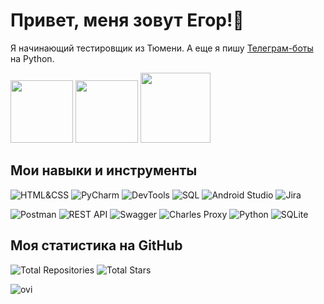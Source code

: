 # Привет, меня зовут Егор!👋

Я начинающий тестировщик из Тюмени. А еще я пишу [Телеграм-боты](https://github.com/yegor-an/Bots) на Python.

<a href="https://t.me/yegor_an"><img src="https://img.shields.io/badge/Telegram-2CA5E0?style=for-the-badge&logo=telegram&logoColor=white" width="100"></a>
<a href="https://www.linkedin.com/in/yegor-an/"><img src="https://img.shields.io/badge/LinkedIn-0077B5?style=for-the-badge&logo=linkedin&logoColor=white" width="100"></a>
<a href="https://vk.com/zu_mit_bitte"><img src="https://img.shields.io/badge/вконтакте-%232E87FB.svg?&style=for-the-badge&logo=vk&logoColor=white" width="112"></a>

## Мои навыки и инструменты

![HTML&CSS](https://img.shields.io/badge/HTML%26CSS-%23FF9999?style=for-the-badge&logo=html5&logoColor=gray)
![PyCharm](https://img.shields.io/badge/PyCharm-%23FF9999?style=for-the-badge&logo=pycharm&logoColor=gray)
![DevTools](https://img.shields.io/badge/DevTools-%23FF9999?style=for-the-badge&logo=google-chrome&logoColor=gray)
![SQL](https://img.shields.io/badge/SQL-%23FF9999?style=for-the-badge&logo=MySQL&logoColor=gray)
![Android Studio](https://img.shields.io/badge/AndroidStudio-%23FF9999?style=for-the-badge&logo=android-studio&logoColor=gray)
![Jira](https://img.shields.io/badge/Jira-%23FF9999?style=for-the-badge&logo=jira&logoColor=gray)

![Postman](https://img.shields.io/badge/Postman-%23FF9999?style=for-the-badge&logo=postman&logoColor=gray)
![REST API](https://img.shields.io/badge/RESTAPI-%23FF9999?style=for-the-badge&logo=rest-api&logoColor=gray)
![Swagger](https://img.shields.io/badge/Swagger-%23FF9999?style=for-the-badge&logo=swagger&logoColor=gray)
![Charles Proxy](https://img.shields.io/badge/CharlesProxy-%23FF9999?style=for-the-badge&logo=charles-proxy&logoColor=gray)
![Python](https://img.shields.io/badge/Python-%23FF9999?style=for-the-badge&logo=python&logoColor=gray)
![SQLite](https://img.shields.io/badge/SQLite-%23FF9999?style=for-the-badge&logo=sqlite&logoColor=gray)

## Моя статистика на GitHub

![Total Repositories](https://img.shields.io/badge/Repositories-2-blue)
![Total Stars](https://img.shields.io/badge/Stars-1-blue)

<img src="https://github-readme-stats.vercel.app/api/top-langs?username=yegor-an&show_icons=true&locale=en&layout=compact&theme=chartreuse-dark" alt="ovi" />

